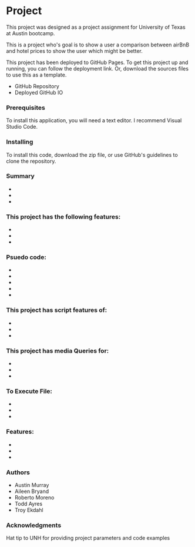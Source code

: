 # Project
This project was designed as a project assignment for University of Texas at Austin bootcamp.

This is a project who's goal is to show a user a comparison between airBnB and hotel prices to show the user which might be better.

This project has been deployed to GitHub Pages. To get this project up and running, you can follow the deployment link. Or, download the sources files to use this as a template.

- GitHub Repository
- Deployed GitHub IO

### Prerequisites
To install this application, you will need a text editor. I recommend Visual Studio Code.

### Installing
To install this code, download the zip file, or use GitHub's guidelines to clone the repository.

### Summary
-
-
-

### This project has the following features:
-
-
-

### Psuedo code:
- 
- 
- 
- 
- 

### This project has script features of:
-
-
-

### This project has media Queries for:
-
-
-

### To Execute File:
-
-
-

### Features:
-
-
-

### Authors
- Austin Murray
- Aileen Bryand
- Roberto Moreno
- Todd Ayres
- Troy Ekdahl

### Acknowledgments
Hat tip to UNH for providing project parameters and code examples
